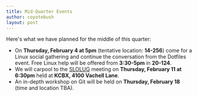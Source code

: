 ```yaml
---
title: Mid-Quarter Events
author: coyotebush
layout: post
---
```


Here's what we have planned for the middle of this quarter:

 * On **Thursday, February 4 at 5pm** (tentative location: **14-256**) come for a Linux social gathering and continue the conversation from the Dotfiles event. Free Linux help will be offered from **3:30-5pm** in **20-124**.
 * We will carpool to the [SLOLUG][] meeting on **Thursday, February 11 at 6:30pm** held at **KCBX, 4100 Vachell Lane**.
 * An in-depth workshop on Git will be held on **Thursday, February 18** (time and location TBA).

[SLOLUG]: http://www.slolug.com/
